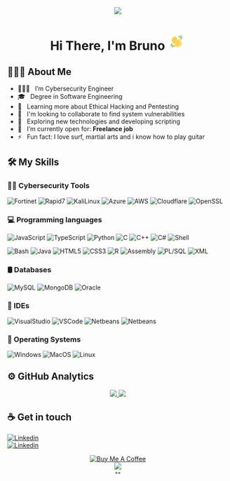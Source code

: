 <div align="center">
<img src="https://i.pinimg.com/originals/77/ca/a3/77caa32884d735d439ade45ba37feaf2.gif" width="400px" />
<br>
</div>

<h1 align="Center">  Hi There, I'm Bruno <img src="https://raw.githubusercontent.com/ashu-guo/ashu-guo/main/assets/wave.gif" width="40px" /> </h1>

<div align="left"> 
  <h2> 👨🏻‍💻 About Me </h2>

  - 👨🏻‍💻 &nbsp; I’m Cybersecurity Engineer
  - 🎓 &nbsp; Degree in Software Engineering
  - 🌱 &nbsp; Learning more about Ethical Hacking and Pentesting
  - 👯 &nbsp; I'm looking to collaborate to find system vulnerabilities
  - 🤔 &nbsp; Exploring new technologies and developing scripting
  - 🔭 &nbsp; I’m currently open for: <b>Freelance job</b>
  - ⚡ &nbsp; Fun fact: I love surf, martial arts and i know how to play guitar  
</div> 

<div align="left">
<h2> 🛠️ My Skills </h2>

<h3> 🏴‍☠ Cybersecurity Tools </h3>

![Fortinet](https://img.shields.io/badge/-Fortinet-EE3124?style=flat&logo=fortinet&logoColor=white)
![Rapid7](https://img.shields.io/badge/-Rapid7-0055DA?style=flat&logo=rapid&logoColor=white)
![KaliLinux](https://img.shields.io/badge/Kali-557C94?style=flat-square&logo=KaliLinux&logoColor=white)
![Azure](https://custom-icon-badges.demolab.com/badge/Microsoft%20Azure-0089D6?logo=msazure&logoColor=white)
![AWS](https://img.shields.io/badge/-AWS-232F3E?style=flat&logo=amazon&logoColor=white)
![Cloudflare](https://img.shields.io/badge/-Cloudflare-F38020?style=flat&logo=cloudflare&logoColor=white)
![OpenSSL](https://img.shields.io/badge/OpenSSL-721412?style=flat-square&logo=OpenSSL&logoColor=white)



<h3> 💻 Programming languages </h3>

![JavaScript](https://img.shields.io/badge/JavaScript-F7DF1E?logo=javascript&logoColor=000)
![TypeScript](https://img.shields.io/badge/TypeScript-3178C6?logo=typescript&logoColor=fff)
![Python](https://img.shields.io/badge/Python-3776AB?style=flat-square&logo=Python&logoColor=white)
![C](https://img.shields.io/badge/C-00599C?logo=c&logoColor=white)
![C++](https://img.shields.io/badge/C++-%2300599C.svg?logo=c%2B%2B&logoColor=white)
![C#](https://custom-icon-badges.demolab.com/badge/C%23-%23239120.svg?logo=cshrp&logoColor=white)
![Shell](https://img.shields.io/badge/Shell-FFD500?style=flat-square&logo=Shell&logoColor=white)

![Bash](https://img.shields.io/badge/Bash-4EAA25?logo=gnubash&logoColor=fff)
![Java](https://img.shields.io/badge/Java-%23ED8B00.svg?logo=openjdk&logoColor=white)
![HTML5](https://img.shields.io/badge/HTML-E34F26?style=flat-square&logo=HTML5&logoColor=white)
![CSS3](https://img.shields.io/badge/CSS-1572B6?style=flat-square&logo=CSS3&logoColor=white)
![R](https://img.shields.io/badge/R-%23276DC3.svg?logo=r&logoColor=white)
![Assembly](https://img.shields.io/badge/-Assembly-007AAC?style=flat&logo=assemblyscript&logoColor=white)
![PL/SQL](https://img.shields.io/badge/PL/SQL-CC2927?style=flat&logo=microsoftsqlserver&logoColor=white)
![XML](https://img.shields.io/badge/XML-767C52?logo=xml&logoColor=fff)



<h3> 🛢 Databases </h3>

![MySQL](https://img.shields.io/badge/MySQL-4479A1?style=flat-square&logo=MySQL&logoColor=white)
![MongoDB](https://img.shields.io/badge/-MongoDB-47A248?style=flat&logo=mongodb&logoColor=white)
![Oracle](https://img.shields.io/badge/-Oracle-F80000?style=flat&logo=oracle&logoColor=white)

<h3> 🚀 IDEs </h3>

![VisualStudio](https://img.shields.io/badge/-VisualStudio-512BD4?style=flat&logo=visualbasic&logoColor=white)
![VSCode](https://img.shields.io/badge/-VisualStudioCode-007ACC?style=flat&logo=visualstudiocode&logoColor=white)
![Netbeans](https://img.shields.io/badge/-NetBeansIDE-1B6AC6?style=flat&logo=apachenetbeanside&logoColor=white)
![Netbeans](https://img.shields.io/badge/-PyCharm-000000?style=flat&logo=pycharm&logoColor=white)



<h3> 🤖 Operating Systems </h3>

![Windows](https://img.shields.io/badge/Windows-0078D6?style=flat-square&logo=Windows&logoColor=white)
![MacOS](https://img.shields.io/badge/MacOS-000000?style=flat-square&logo=macOS&logoColor=white)
![Linux](https://img.shields.io/badge/-Linux-FCC624?style=flat&logo=linux&logoColor=white)

</div>

<div align="left">
<h2> ⚙️ GitHub Analytics </h2>

<p align="center">
  <a href="https://github.com/kaiUb777">
    <img height="180em" src="https://github-readme-stats-eight-theta.vercel.app/api?username=kaiUb777&show_icons=true&theme=algolia&include_all_commits=true&count_private=true"/>
  </a>
  <a href="https://github.com/kaiUb777">
    <img height="180em" src="https://github-readme-stats-eight-theta.vercel.app/api/top-langs/?username=kaiub777&layout=compact&langs_count=8&theme=algolia"/>
  </a>
</p>
</div>

<div align="left"> 
  <h2> ☕ Get in touch </h2>

[![Linkedin](https://img.shields.io/badge/-Linkedin-0A66C2?style=flat&logo=linkedin&logoColor=white])](https://www.linkedin.com/in/bruno-silva777/)
</br>
[![Linkedin](https://img.shields.io/badge/-GitHub-181717?style=flat&logo=github&logoColor=white])](https://github.com/kaiUb777)

<div align="center">
<a href="https://buymeacoffee.com/kaiub777" target="_blank" rel="noreferrer nofollow">
    <img src="https://cdn.buymeacoffee.com/buttons/default-red.png" alt="Buy Me A Coffee" height="40" width="170" >
</a>
</div>

<div align="center">
<img src="https://readme-typing-svg.herokuapp.com?font=Ubuntu&color=%230EAA20&vCenter=true&lines=Thanks+for+visiting!+You're+welcome!"
</div>

<div align="center">
"<script>alert("👹You've been pwned👹")</script>"  
</div>
